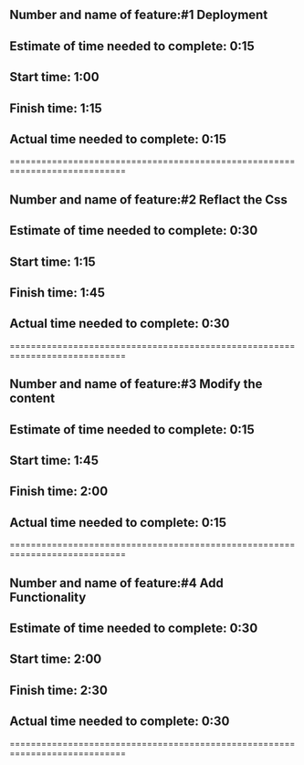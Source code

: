 ## Number and name of feature:#1 Deployment

## Estimate of time needed to complete: 0:15

## Start time: 1:00

## Finish time: 1:15

## Actual time needed to complete: 0:15
============================================================================
## Number and name of feature:#2 Reflact the Css

## Estimate of time needed to complete: 0:30

## Start time: 1:15

## Finish time: 1:45

## Actual time needed to complete: 0:30
============================================================================
## Number and name of feature:#3 Modify the content

## Estimate of time needed to complete: 0:15

## Start time: 1:45

## Finish time: 2:00

## Actual time needed to complete: 0:15
============================================================================
## Number and name of feature:#4 Add Functionality

## Estimate of time needed to complete: 0:30

## Start time: 2:00

## Finish time: 2:30

## Actual time needed to complete: 0:30
============================================================================